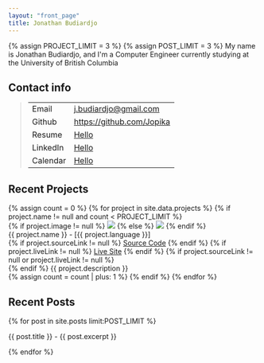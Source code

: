 ```yaml
---
layout: "front_page"
title: Jonathan Budiardjo
---
```

{% assign PROJECT_LIMIT = 3 %}
{% assign POST_LIMIT = 3 %}
My name is Jonathan Budiardjo, and I'm a Computer Engineer currently studying at the University of British Columbia

## Contact info
<blockquote class="contactBox">
<table>
    <tr> 
        <td>Email</td>
        <td><a href="mailto:j.budiardjo@gmail.com">j.budiardjo@gmail.com</a></td> 
    </tr>
    <tr>
        <td>Github</td>
        <td><a href="https://github.com/jopika">https://github.com/Jopika</a></td>
    </tr>
    <tr>
        <td>Resume</td>
        <td><a href="https://www.google.com">Hello</a></td>
    </tr>
    <tr>
        <td>LinkedIn</td>
        <td><a href="https://www.google.com">Hello</a></td>
    </tr>
    <tr>
        <td>Calendar</td>
        <td><a href="https://www.google.com">Hello</a></td>
    </tr>
</table>
</blockquote>

## Recent Projects

<div class="projectSection">
{% assign count = 0 %}
{% for project in site.data.projects %}
{% if project.name != null and count < PROJECT_LIMIT %}
<div class="projectBox">
    <div class="projectImage">
        {% if project.image != null  %}
        <img src="{{ project.image }}">
        {% else %}
        <img src="http://hdimages.org/wp-content/uploads/2017/03/placeholder-image4.jpg">
        {% endif %}
    </div>
    <div class="projectBody">
        <!-- <a href="{{ project.link }}">{{ project.name }}</a><span>: {{ project.description }}</span> <br> -->
        {{ project.name }} - [{{ project.language }}] <br>
        {% if project.sourceLink != null %}
            <a href="{{ project.sourceLink }}">Source Code</a>
        {% endif %}
        {% if project.liveLink != null %}
            <a href="{{ project.liveLink }}">Live Site</a>
        {% endif %}
        {% if project.sourceLink != null or project.liveLink != null %}
        <br>
        {% endif %}
        {{ project.description }} <br>
    </div>
</div>
{% assign count = count | plus: 1 %}
{% endif %}
{% endfor %}
</div>

## Recent Posts
{% for post in site.posts limit:POST_LIMIT %}
<p>
    {{ post.title }} -
    {{ post.excerpt }}
</p>
{% endfor %}



<!-- ## Welcome to GitHub Pages

You can use the [editor on GitHub](https://github.com/jopika/jopika.github.io/edit/master/README.md) to maintain and preview the content for your website in Markdown files.

Whenever you commit to this repository, GitHub Pages will run [Jekyll](https://jekyllrb.com/) to rebuild the pages in your site, from the content in your Markdown files.

### Markdown

Markdown is a lightweight and easy-to-use syntax for styling your writing. It includes conventions for

```markdown
Syntax highlighted code block

# Header 1
## Header 2
### Header 3

- Bulleted
- List

1. Numbered
2. List

**Bold** and _Italic_ and `Code` text

[Link](url) and ![Image](src)
```

For more details see [GitHub Flavored Markdown](https://guides.github.com/features/mastering-markdown/).

### Jekyll Themes

Your Pages site will use the layout and styles from the Jekyll theme you have selected in your [repository settings](https://github.com/jopika/jopika.github.io/settings). The name of this theme is saved in the Jekyll `_config.yml` configuration file.

### Support or Contact

Having trouble with Pages? Check out our [documentation](https://help.github.com/categories/github-pages-basics/) or [contact support](https://github.com/contact) and we’ll help you sort it out.
 -->
